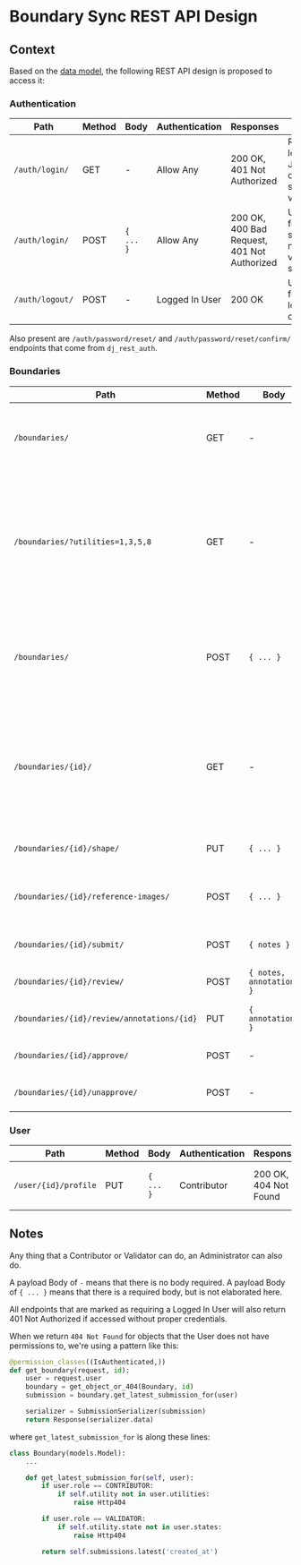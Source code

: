 # Boundary Sync REST API Design

## Context

Based on the [data model](./adr-001-data-models.md), the following REST API design is proposed to access it:

### Authentication

| Path            | Method | Body      | Authentication | Responses                                             | Notes                                        |
| --------------- | ------ | --------- | -------------- | ----------------------------------------------------- | -------------------------------------------- |
| `/auth/login/`  | GET    | -         | Allow Any      | 200 OK,<br />401 Not Authorized                       | Returns loging JSON if current session valid |
| `/auth/login/`  | POST   | `{ ... }` | Allow Any      | 200 OK,<br />400 Bad Request,<br />401 Not Authorized | Used for starting new valid session          |
| `/auth/logout/` | POST   | -         | Logged In User | 200 OK                                                | Used for logging out                         |

Also present are `/auth/password/reset/` and `/auth/password/reset/confirm/` endpoints that come from `dj_rest_auth`.

### Boundaries

| Path                                       | Method | Body                     | Authentication | Responses                                                  | Notes                                                                                                              |
| ------------------------------------------ | ------ | ------------------------ | -------------- | ---------------------------------------------------------- | ------------------------------------------------------------------------------------------------------------------ |
| `/boundaries/`                             | GET    | -                        | Logged In User | 200 OK                                                     | Returns list of all boundaries the user has access to                                                              |
| `/boundaries/?utilities=1,3,5,8`           | GET    | -                        | Logged In User | 200 OK,<br />401 Not Authorized                            | Returns list of boundaries in the given utilities. If the user does not have access to that utility, returns a 401 |
| `/boundaries/`                             | POST   | `{ ... }`                | Contributor    | 201 Created,<br />400 Bad Request,<br />401 Not Authorized | Creates a new boundary if the payload is correct and the user is authorized                                        |
| `/boundaries/{id}/`                        | GET    | -                        | Logged In User | 200 OK,<br />404 Not Found                                 | Returns boundary details if the user has access to it, else 404s. Includes all details about the boundary.        |
| `/boundaries/{id}/shape/`                  | PUT    | `{ ... }`                | Contributor    | 200 OK,<br />404 Not Found                                 | Updates a boundary's shape                                                                                         |
| `/boundaries/{id}/reference-images/`       | POST   | `{ ... }`                | Contributor    | 200 OK,<br />404 Not Found                                 | Adds a new reference image to the boundary                                                                         |
| `/boundaries/{id}/submit/`                 | POST   | `{ notes }`              | Contributor    | 200 OK,<br />404 Not Found                                 | Submits the boundary                                                                                               |
| `/boundaries/{id}/review/`                 | POST   | `{ notes, annotations }` | Validator      | 200 OK,<br />404 Not Found                                 | Reviews a boundary                                                                                                 |
| `/boundaries/{id}/review/annotations/{id}` | PUT    | `{ annotation }`         | Validator      | 200 OK,<br />404 Not Found                                 | Updates an annotation                                                                                              |
| `/boundaries/{id}/approve/`                | POST   | -                        | Validator      | 200 OK,<br />404 Not Found                                 | Approves a boundary                                                                                                |
| `/boundaries/{id}/unapprove/`              | POST   | -                        | Validator      | 200 OK,<br />404 Not Found                                 | Unapproves a boundary                                                                                              |

### User

| Path                 | Method | Body      | Authentication | Responses                  | Notes                              |
| -------------------- | ------ | --------- | -------------- | -------------------------- | ---------------------------------- |
| `/user/{id}/profile` | PUT    | `{ ... }` | Contributor    | 200 OK,<br />404 Not Found | Update contributor contact details |

## Notes

Any thing that a Contributor or Validator can do, an Administrator can also do.

A payload Body of `-` means that there is no body required. A payload Body of `{ ... }` means that there is a required body, but is not elaborated here.

All endpoints that are marked as requiring a Logged In User will also return 401 Not Authorized if accessed without proper credentials.

When we return `404 Not Found` for objects that the User does not have permissions to, we're using a pattern like this:

```python
@permission_classes((IsAuthenticated,))
def get_boundary(request, id):
    user = request.user
    boundary = get_object_or_404(Boundary, id)
    submission = boundary.get_latest_submission_for(user)

    serializer = SubmissionSerializer(submission)
    return Response(serializer.data)
```

where `get_latest_submission_for` is along these lines:

```python
class Boundary(models.Model):
    ...

    def get_latest_submission_for(self, user):
        if user.role == CONTRIBUTOR:
            if self.utility not in user.utilities:
                raise Http404

        if user.role == VALIDATOR:
            if self.utility.state not in user.states:
                raise Http404

        return self.submissions.latest('created_at')
```

